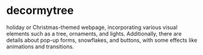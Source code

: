 # decormytree
 holiday or Christmas-themed webpage, incorporating various visual elements such as a tree, ornaments, and lights. Additionally, there are details about pop-up forms, snowflakes, and buttons, with some effects like animations and transitions.
